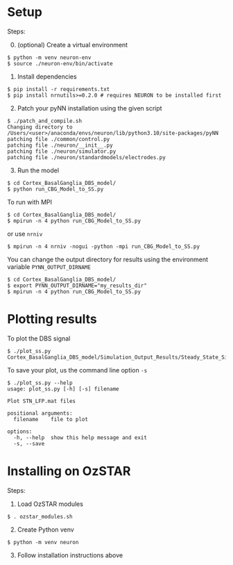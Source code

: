# Setup
Steps:

0) (optional) Create a virtual environment
```shell
$ python -m venv neuron-env
$ source ./neuron-env/bin/activate
```

1) Install dependencies
```shell
$ pip install -r requirements.txt
$ pip install nrnutils>=0.2.0 # requires NEURON to be installed first
```

2) Patch your pyNN installation using the given script
```shell
$ ./patch_and_compile.sh
Changing directory to /Users/<user>/anaconda/envs/neuron/lib/python3.10/site-packages/pyNN
patching file ./common/control.py
patching file ./neuron/__init__.py
patching file ./neuron/simulator.py
patching file ./neuron/standardmodels/electrodes.py
```

3) Run the model
```shell
$ cd Cortex_BasalGanglia_DBS_model/
$ python run_CBG_Model_to_SS.py
```

To run with MPI
```shell
$ cd Cortex_BasalGanglia_DBS_model/
$ mpirun -n 4 python run_CBG_Model_to_SS.py
```
or use `nrniv`
```shell
$ mpirun -n 4 nrniv -nogui -python -mpi run_CBG_Model_to_SS.py
```

You can change the output directory for results using the environment variable `PYNN_OUTPUT_DIRNAME`
```shell
$ cd Cortex_BasalGanglia_DBS_model/
$ export PYNN_OUTPUT_DIRNAME="my_results_dir"
$ mpirun -n 4 python run_CBG_Model_to_SS.py
```

# Plotting results
To plot the DBS signal
```shel
$ ./plot_ss.py Cortex_BasalGanglia_DBS_model/Simulation_Output_Results/Steady_State_Simulation/STN_LFP.mat
```

To save your plot, us the command line option `-s`
```shell
$ ./plot_ss.py --help
usage: plot_ss.py [-h] [-s] filename

Plot STN_LFP.mat files

positional arguments:
  filename    file to plot

options:
  -h, --help  show this help message and exit
  -s, --save
```

# Installing on OzSTAR
Steps:

1) Load OzSTAR modules
```shell
$ . ozstar_modules.sh
```

2) Create Python venv
```shell
$ python -m venv neuron
```

3) Follow installation instructions above

